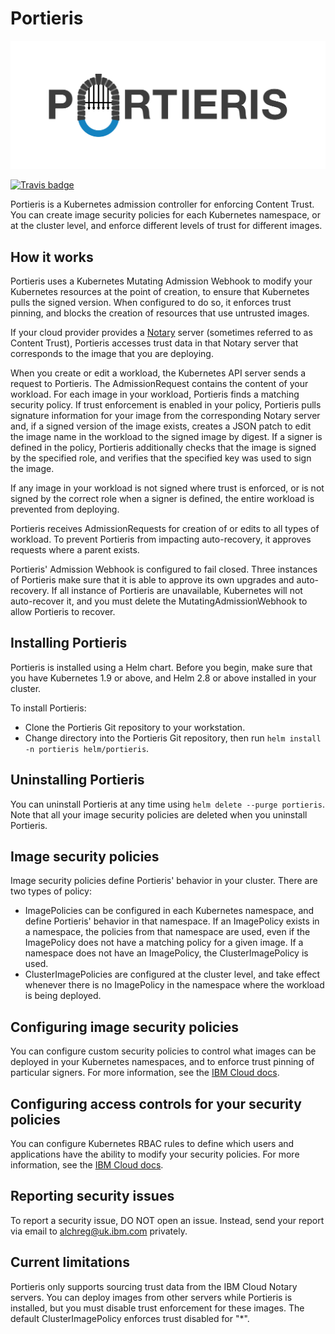 # Portieris

![Portieris logo](./logos/text_and_logo.svg)

[![Travis badge](https://api.travis-ci.org/IBM/portieris.svg?branch=master)](https://travis-ci.org/IBM/portieris)

Portieris is a Kubernetes admission controller for enforcing Content Trust. You can create image security policies for each Kubernetes namespace, or at the cluster level, and enforce different levels of trust for different images.

## How it works

Portieris uses a Kubernetes Mutating Admission Webhook to modify your Kubernetes resources at the point of creation, to ensure that Kubernetes pulls the signed version. When configured to do so, it enforces trust pinning, and blocks the creation of resources that use untrusted images.

If your cloud provider provides a [Notary](https://github.com/theupdateframework/notary) server (sometimes referred to as Content Trust), Portieris accesses trust data in that Notary server that corresponds to the image that you are deploying.

When you create or edit a workload, the Kubernetes API server sends a request to Portieris. The AdmissionRequest contains the content of your workload. For each image in your workload, Portieris finds a matching security policy. If trust enforcement is enabled in your policy, Portieris pulls signature information for your image from the corresponding Notary server and, if a signed version of the image exists, creates a JSON patch to edit the image name in the workload to the signed image by digest. If a signer is defined in the policy, Portieris additionally checks that the image is signed by the specified role, and verifies that the specified key was used to sign the image.

If any image in your workload is not signed where trust is enforced, or is not signed by the correct role when a signer is defined, the entire workload is prevented from deploying.

Portieris receives AdmissionRequests for creation of or edits to all types of workload. To prevent Portieris from impacting auto-recovery, it approves requests where a parent exists.

Portieris' Admission Webhook is configured to fail closed. Three instances of Portieris make sure that it is able to approve its own upgrades and auto-recovery. If all instance of Portieris are unavailable, Kubernetes will not auto-recover it, and you must delete the MutatingAdmissionWebhook to allow Portieris to recover.

## Installing Portieris

Portieris is installed using a Helm chart. Before you begin, make sure that you have Kubernetes 1.9 or above, and Helm 2.8 or above installed in your cluster.

To install Portieris:

* Clone the Portieris Git repository to your workstation.
* Change directory into the Portieris Git repository, then run `helm install -n portieris helm/portieris`.

## Uninstalling Portieris

You can uninstall Portieris at any time using `helm delete --purge portieris`. Note that all your image security policies are deleted when you uninstall Portieris.

## Image security policies

Image security policies define Portieris' behavior in your cluster. There are two types of policy:

* ImagePolicies can be configured in each Kubernetes namespace, and define Portieris' behavior in that namespace. If an ImagePolicy exists in a namespace, the policies from that namespace are used, even if the ImagePolicy does not have a matching policy for a given image. If a namespace does not have an ImagePolicy, the ClusterImagePolicy is used.
* ClusterImagePolicies are configured at the cluster level, and take effect whenever there is no ImagePolicy in the namespace where the workload is being deployed.

## Configuring image security policies

You can configure custom security policies to control what images can be deployed in your Kubernetes namespaces, and to enforce trust pinning of particular signers. For more information, see the [IBM Cloud docs](https://console.bluemix.net/docs/services/Registry/registry_security_enforce.html#customize_policies).

## Configuring access controls for your security policies

You can configure Kubernetes RBAC rules to define which users and applications have the ability to modify your security policies. For more information, see the [IBM Cloud docs](https://console.bluemix.net/docs/services/Registry/registry_security_enforce.html#assign_user_policy).

## Reporting security issues

To report a security issue, DO NOT open an issue. Instead, send your report via email to alchreg@uk.ibm.com privately.

## Current limitations

Portieris only supports sourcing trust data from the IBM Cloud Notary servers. You can deploy images from other servers while Portieris is installed, but you must disable trust enforcement for these images. The default ClusterImagePolicy enforces trust disabled for "*".

